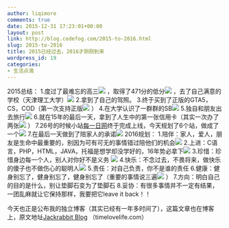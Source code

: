 ```yaml
---
author: liqimore
comments: true
date: 2015-12-31 17:23:01+00:00
layout: post
link: http://blog.codefog.com/2015-to-2016.html
slug: 2015-to-2016
title: 2015已经过去，2016才刚刚到来
wordpress_id: 19
categories:
- 生活点滴
---
```


2015总结：
1.度过了最难忘的高三![](http://cnc.qzs.qq.com/qzone/em/e100.gif) ，取得了471分的低分![](http://cnc.qzs.qq.com/qzone/em/e101.gif) ，去了自己满意的学校（天津理工大学）![](http://cnc.qzs.qq.com/qzone/em/e100.gif)
2.拿到了自己的驾照。
3.终于买到了正版的GTA5，CS，COD（第一次支持正版![](http://cnc.qzs.qq.com/qzone/em/e143.gif) ）
4.在大学认识了一群群的SB![](http://cnc.qzs.qq.com/qzone/em/e113.gif)
5.独自和朋友出去旅行![](http://cnc.qzs.qq.com/qzone/em/e104.gif)
6.就在15年的最后一天，拿到了人生中的第一张信用卡（其实一次办了两张![](http://cnc.qzs.qq.com/qzone/em/e121.gif) ）
7.26号的时候小站[每一日网](http://www.mei1ri.com/)终于完成上线，今天规划了6个站，做成了一个![](http://cnc.qzs.qq.com/qzone/em/e149.gif)
7.在最后一天做到了陪家人的承诺![](http://cnc.qzs.qq.com/qzone/em/e115.gif)
2016规划：
1.陪伴：家人，爱人，朋友是生命中最重要的，别因为可有可无的事情错过陪他们的机会![](http://cnc.qzs.qq.com/qzone/em/e100.gif)
2.上进：C语言，PHP，HTML，JAVA，托福是想学却没学好的，16年势必拿下![](http://cnc.qzs.qq.com/qzone/em/e135.gif)
3.珍惜：珍惜身边每一个人，别人对你好不是义务 ![](http://cnc.qzs.qq.com/qzone/em/e100.gif)
4.快乐：不念过去，不畏将来，做快乐的傻子也不做伤心的聪明人![](http://cnc.qzs.qq.com/qzone/em/e154.gif)
5.责任：对自己负责，你不是谁的责任
6.健康：健身别忘了，健身别忘了，健身别忘了（重要的事情说三遍![](http://cnc.qzs.qq.com/qzone/em/e100.gif) ）
7.方向：明白自己的目的是什么，别让垫脚石变为了垫脚石
8.妥协：有很多事情并不一定有结果，一团乱麻就让它保持那样，我要把它leave it back！！


今天也正是公布我的独立博客（其实已经有一年多时间了），这篇文章也在博客上，原文地址[Jackrabbit Blog](http://timelovelife.com/) （timelovelife.com）
